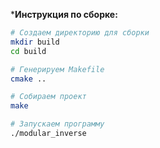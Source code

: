 ***Инструкция по сборке:**

```bash
# Создаем директорию для сборки
mkdir build
cd build

# Генерируем Makefile
cmake ..

# Собираем проект
make

# Запускаем программу
./modular_inverse
```
